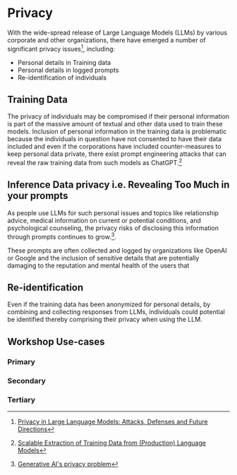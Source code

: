 # Privacy 
With the wide-spread release of Large Language Models (LLMs) by various corporate and 
other organizations, there have emerged a number of significant privacy issues[^PRIVACY_LLM], including:

- Personal details in Training data
- Personal details in logged prompts
- Re-identification of individuals


## Training Data 
The privacy of individuals may be compromised if their personal 
information is part of the massive amount of textual and other data used to train 
these models. Inclusion of personal information in the training data is problematic 
because the individuals in question have not consented to have their data included and
even if the corporations have included counter-measures to keep personal data private,
there exist prompt engineering attacks that can reveal the raw training data from such 
models as ChatGPT.[^SCALEABLE]   

## Inference Data privacy i.e. Revealing Too Much in your prompts
As people use LLMs for such personal issues and topics like relationship advice, medical
information on current or potential conditions, and psychological counseling, the privacy 
risks of disclosing this information through prompts continues to grow.[^GEN_AI_PRIVACY].

These prompts are often collected and logged by organizations like OpenAI or Google and the
inclusion of sensitive details that are potentially damaging to the reputation and mental
health of the users that

## Re-identification
Even if the training data has been anonymized for personal details, by combining and collecting
responses from LLMs, individuals could potential be identified thereby comprising their privacy
when using the LLM. 

## Workshop Use-cases

### Primary

### Secondary

### Tertiary

[^PRIVACY_LLM]: [Privacy in Large Language Models: Attacks, Defenses and Future Directions](https://arxiv.org/abs/2310.10383)
[^SCALEABLE]: [Scalable Extraction of Training Data from (Production) Language Models](https://arxiv.org/abs/2311.17035)
[^GEN_AI_PRIVACY]: [Generative AI's privacy problem](https://www.axios.com/2024/03/14/generative-ai-privacy-problem-chatgpt-openai)
